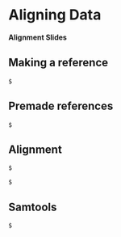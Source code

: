 # Aligning Data

**Alignment Slides**

## Making a reference


~~~
$
~~~

## Premade references

~~~
$
~~~

## Alignment


~~~
$
~~~
~~~
$
~~~

## Samtools


~~~
$
~~~

